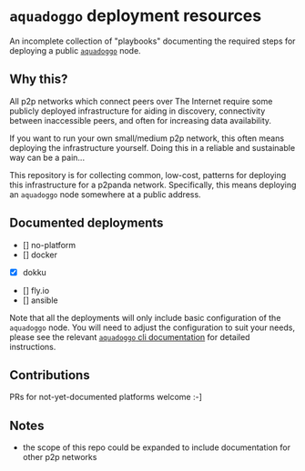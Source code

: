 # `aquadoggo` deployment resources

An incomplete collection of "playbooks" documenting the required steps for deploying a public
[`aquadoggo`](https://github.com/p2panda/aquadoggo) node.

## Why this?

All p2p networks which connect peers over The Internet require some publicly deployed
infrastructure for aiding in discovery, connectivity between inaccessible peers, and often for
increasing data availability.

If you want to run your own small/medium p2p network, this often means deploying the
infrastructure yourself. Doing this in a reliable and sustainable way can be a pain...

This repository is for collecting common, low-cost, patterns for deploying this infrastructure for
a p2panda network. Specifically, this means deploying an `aquadoggo` node somewhere at a public address.

## Documented deployments

- [] no-platform
- [] docker
- [x] dokku
- [] fly.io
- [] ansible

Note that all the deployments will only include basic configuration of the `aquadoggo` node. You
will need to adjust the configuration to suit your needs, please see the relevant
[`aquadoggo` cli documentation](https://github.com/p2panda/aquadoggo/tree/main/aquadoggo_cli) for detailed instructions.

## Contributions

PRs for not-yet-documented platforms welcome :-]

## Notes
- the scope of this repo could be expanded to include documentation for other p2p networks